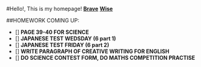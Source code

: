 #Hello!, This is my homepage!
**[Brave](search.brave.com)**
**[Wise](wise.wesleycollege.net)**

##HOMEWORK COMING UP:
- [] **PAGE 39-40 FOR SCIENCE**
- [] **JAPANESE TEST WEDSDAY (6 part 1)**
- [] **JAPANESE TEST FRIDAY (6 part 2)**
- [] **WRITE PARAGRAPH OF CREATIVE WRITING FOR ENGLISH**
- [] **DO SCIENCE CONTEST FORM, DO MATHS COMPETITION PRACTISE**
